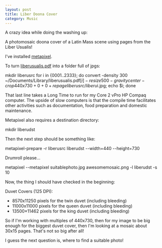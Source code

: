 ```yaml
---
layout: post
title: Liber Doona Cover
category: Music
---
```


A crazy idea while doing the washing up:

A photomosaic doona cover of a Latin Mass scene using pages from the Liber Usualis!

I've installed [metapixel](https://github.com/schani/metapixel).

To turn [liberusualis.pdf](http://www.musicasacra.com/music/) into a folder full of jpgs:

  mkdir liberusrc
  for i in {0001..2333}; do convert -density 300 ~/Documents/Library/liberusualis.pdf[$i] -resize 500 -gravity center -crop 440x730+0+0 +repage liberusrc/liberu$i.jpg; echo $i; done

That last line takes a Long Time to run for my Core 2 vPro HP Compaq computer.  The upside of slow computers is that the compile time facilitates other activities such as documentation, food preparation and domestic maintenance.

Metapixel also requires a destination directory:

  mkdir liberudst

Then the next step should be something like:

  metapixel-prepare -r liberusrc liberudst --width=440 --height=730

Drumroll please...

  metapixel --metapixel suitablephoto.jpg awesomemosaic.png -l liberudst -s 10

Now, the thing I should have checked in the beginning:

Duvet Covers (125 DPI):

 * 8570x11250 pixels for the twin duvet (including bleeding)
 * 11000x11000 pixels for the queen duvet (including bleeding)
 * 13500×11462 pixels for the king duvet (including bleeding)

So if I'm working with multiples of 440x730, then for my image to be big enough for the biggest duvet cover, then I'm looking at a mosaic about 30x15 pages.  That's not so big after all!

I guess the next question is, where to find a suitable photo!


